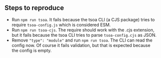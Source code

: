 ## Steps to reproduce

- Run `npm run tsoa`. It fails because the tsoa CLI (a CJS package) tries to require `tsoa-config.js` which is considered ESM.
- Run `npm run tsoa-cjs`. The require should work with the .cjs extension, but it fails because the tsoa CLI tries to parse `tsoa-config.cjs` as JSON.
- Remove `"type": "module"` and run `npm run tsoa`. The CLI can read the config now. Of course it fails validation, but that is expected because the config is empty.
